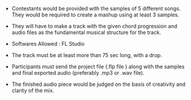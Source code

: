*   Contestants would be provided with the samples of 5 different songs. They would be required to create a mashup using at least 3 samples.
    
*   They will have to make a track with the given chord progression and audio files as the fundamental musical structure for the track.
    
*   Softwares Allowed : FL Studio
    
*   The track must be at least more than 75 sec long, with a drop.
    
*   Participants must send the project file (.flp file ) along with the samples and final exported audio (preferably .mp3 or .wav file).
    
*   The finished audio piece would be judged on the basis of creativity and clarity of the mix.